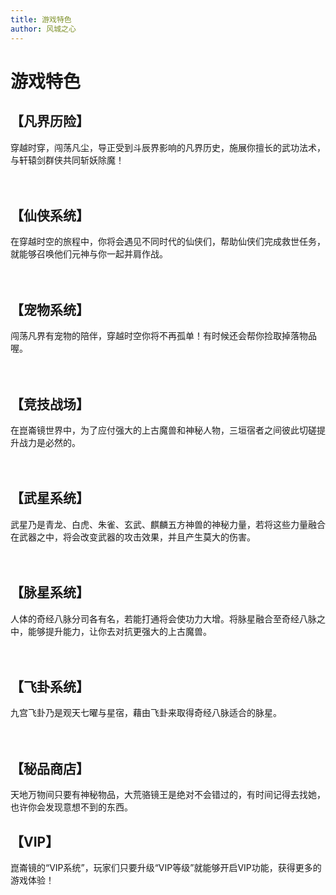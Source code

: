 ```yaml
---
title: 游戏特色
author: 风城之心
--- 
```

<style>
    .imgs{
        display:flex;
        flex-flow:row nowrap;
        justify-content:space-around;
    }
    </style>

# 游戏特色

## 【凡界历险】

穿越时穿，闯荡凡尘，导正受到斗辰界影响的凡界历史，施展你擅长的武功法术，与轩辕剑群侠共同斩妖除魔！
<a-image src="../../../public/img/games/web/spec01.jpg" width="100%" />


　

## 【仙侠系统】
在穿越时空的旅程中，你将会遇见不同时代的仙侠们，帮助仙侠们完成救世任务，就能够召唤他们元神与你一起并肩作战。
<a-image src="../../../public/img/games/web/spec02.jpg" width="100%" />


　

## 【宠物系统】
闯荡凡界有宠物的陪伴，穿越时空你将不再孤单！有时候还会帮你捡取掉落物品喔。
<a-image src="../../../public/img/games/web/spec03.jpg" width="100%" />


　

## 【竞技战场】
在崑崙镜世界中，为了应付强大的上古魔兽和神秘人物，三垣宿者之间彼此切磋提升战力是必然的。
<a-image src="../../../public/img/games/web/spec04.jpg" width="100%" />



　

## 【武星系统】
武星乃是青龙、白虎、朱雀、玄武、麒麟五方神兽的神秘力量，若将这些力量融合在武器之中，将会改变武器的攻击效果，并且产生莫大的伤害。
<a-image src="../../../public/img/games/web/spec05.jpg" width="100%" />



　

## 【脉星系统】
人体的奇经八脉分司各有名，若能打通将会使功力大增。将脉星融合至奇经八脉之中，能够提升能力，让你去对抗更强大的上古魔兽。
<a-image src="../../../public/img/games/web/spec07.jpg" width="100%" />


　

## 【飞卦系统】
九宫飞卦乃是观天七曜与星宿，藉由飞卦来取得奇经八脉适合的脉星。
<a-image src="../../../public/img/games/web/spec08.jpg" width="100%" />


　

## 【秘品商店】
天地万物间只要有神秘物品，大荒骆镜王是绝对不会错过的，有时间记得去找她，也许你会发现意想不到的东西。
　
## 【VIP】
崑崙镜的“VIP系统”，玩家们只要升级“VIP等级”就能够开启VIP功能，获得更多的游戏体验！